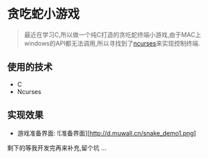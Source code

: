 # 贪吃蛇小游戏 
> 最近在学习C,所以做一个纯C打造的贪吃蛇终端小游戏,由于MAC上windows的API都无法调用,所以寻找到了[ncurses](http://www.tldp.org/HOWTO/NCURSES-Programming-HOWTO/)来实现控制终端.  
## 使用的技术 
* C 
* Ncurses 
## 实现效果
* 游戏准备界面: 
![准备界面][http://d.muwall.cn/snake_demo1.png] 

剩下的等我开发完再来补充,留个坑
...
